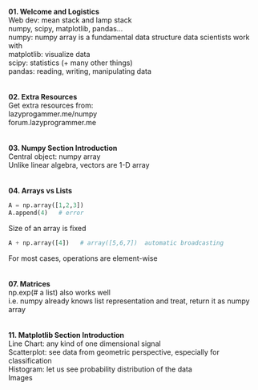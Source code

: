 **01. Welcome and Logistics**\
Web dev: mean stack and lamp stack\
numpy, scipy, matplotlib, pandas...\
numpy: numpy array is a fundamental data structure data scientists work with\
matplotlib: visualize data\
scipy: statistics (+ many other things)\
pandas: reading, writing, manipulating data\
\
\
**02. Extra Resources**\
Get extra resources from:\
lazyprogammer.me/numpy \
forum.lazyprogrammer.me \
\
\
**03. Numpy Section Introduction**\
Central object: numpy array\
Unlike linear algebra, vectors are 1-D array\
\
\
**04. Arrays vs Lists**
```Python
A = np.array([1,2,3])
A.append(4)   # error
```
Size of an array is fixed
```Python
A + np.array([4])   # array([5,6,7])  automatic broadcasting
```
For most cases, operations are element-wise\
\
\
**07. Matrices**\
np.exp(# a list) also works well\
i.e. numpy already knows list representation and treat, return it as numpy array\
\
\
**11. Matplotlib Section Introduction**\
Line Chart: any kind of one dimensional signal\
Scatterplot: see data from geometric perspective, especially for classification\
Histogram: let us see probability distribution of the data\
Images
